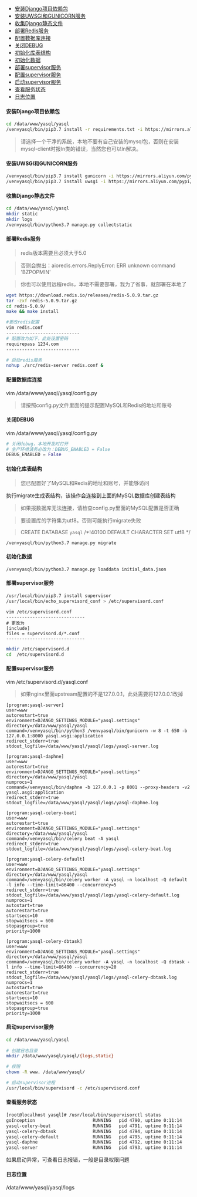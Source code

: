 - [安装Django项目依赖包](#安装django项目依赖包)
- [安装UWSGI和GUNICORN服务](#安装uwsgi和gunicorn服务)
- [收集Django静态文件](#收集django静态文件)
- [部署Redis服务](#部署redis服务)
- [配置数据库连接](#配置数据库连接)
- [关闭DEBUG](#关闭debug)
- [初始化库表结构](#初始化库表结构)
- [初始化数据](#初始化数据)
- [部署supervisor服务](#部署supervisor服务)
- [配置supervisor服务](#配置supervisor服务)
- [启动supervisor服务](#启动supervisor服务)
- [查看服务状态](#查看服务状态)
- [日志位置](#日志位置)

#### 安装Django项目依赖包
```bash
cd /data/www/yasql/yasql
/venvyasql/bin/pip3.7 install -r requirements.txt -i https://mirrors.aliyun.com/pypi/simple
```
>请选择一个干净的系统，本地不要有自己安装的mysql包，否则在安装mysql-client时报ln类的错误，当然您也可以ln解决。

#### 安装UWSGI和GUNICORN服务
```bash
/venvyasql/bin/pip3.7 install gunicorn -i https://mirrors.aliyun.com/pypi/simple
/venvyasql/bin/pip3.7 install uwsgi -i https://mirrors.aliyun.com/pypi/simple
```

#### 收集Django静态文件
```bash
cd /data/www/yasql/yasql
mkdir static
mkdir logs
/venvyasql/bin/python3.7 manage.py collectstatic
```

#### 部署Redis服务
> redis版本需要且必须大于5.0

> 否则会抛出：aioredis.errors.ReplyError: ERR unknown command 'BZPOPMIN'

> 你也可以使用远程redis，本地不需要部署，我为了省事，就部署在本地了

```bash
wget https://download.redis.io/releases/redis-5.0.9.tar.gz
tar -zxf redis-5.0.9.tar.gz
cd redis-5.0.9/
make && make install

#更改redis配置
vim redis.conf
----------------------------
# 配置改为如下，此处设置密码
requirepass 1234.com
----------------------------

# 启动redis服务
nohup ./src/redis-server redis.conf &
```

#### 配置数据库连接
vim /data/www/yasql/yasql/config.py

> 请按照config.py文件里面的提示配置MySQL和Redis的地址和账号

#### 关闭DEBUG
vim /data/www/yasql/yasql/config.py

```python
# 关闭debug，本地开发时打开
# 生产环境请务必改为：DEBUG_ENABLED = False
DEBUG_ENABLED = False
```

#### 初始化库表结构
> 您已配置好了MySQL和Redis的地址和账号，并能够访问

执行migrate生成表结构，该操作会连接到上面的MySQL数据库创建表结构

> 如果报数据库无法连接，请检查config.py里面的MySQL配置是否正确

> 要设置库的字符集为utf8。否则可能执行migrate失败

> CREATE DATABASE `yasql` /*!40100 DEFAULT CHARACTER SET utf8 */

`/venvyasql/bin/python3.7 manage.py migrate`

#### 初始化数据
`/venvyasql/bin/python3.7 manage.py loaddata initial_data.json`

#### 部署supervisor服务
```bash
/usr/local/bin/pip3.7 install supervisor
/usr/local/bin/echo_supervisord_conf > /etc/supervisord.conf
```

```editorconfig
vim /etc/supervisord.conf
------------------------------
# 更改为
[include]
files = supervisord.d/*.conf
------------------------------
```

```bash
mkdir /etc/supervisord.d
cd  /etc/supervisord.d
```


#### 配置supervisor服务
vim /etc/supervisord.d/yasql.conf
> 如果nginx里面upstream配置的不是127.0.0.1，此处需要将127.0.0.1改掉
```editorconfig
[program:yasql-server]
user=www
autorestart=true
environment=DJANGO_SETTINGS_MODULE="yasql.settings"
directory=/data/www/yasql/yasql
command=/venvyasql/bin/python3 /venvyasql/bin/gunicorn -w 8 -t 650 -b 127.0.0.1:8000 yasql.wsgi:application
redirect_stderr=true
stdout_logfile=/data/www/yasql/yasql/logs/yasql-server.log

[program:yasql-daphne]
user=www
autorestart=true
environment=DJANGO_SETTINGS_MODULE="yasql.settings"
directory=/data/www/yasql/yasql
numprocs=1
command=/venvyasql/bin/daphne -b 127.0.0.1 -p 8001 --proxy-headers -v2 yasql.asgi:application
redirect_stderr=true
stdout_logfile=/data/www/yasql/yasql/logs/yasql-daphne.log

[program:yasql-celery-beat]
user=www
autorestart=true
environment=DJANGO_SETTINGS_MODULE="yasql.settings"
directory=/data/www/yasql/yasql
command=/venvyasql/bin/celery beat -A yasql
redirect_stderr=true
stdout_logfile=/data/www/yasql/yasql/logs/yasql-celery-beat.log

[program:yasql-celery-default]
user=www
environment=DJANGO_SETTINGS_MODULE="yasql.settings"
directory=/data/www/yasql/yasql
command=/venvyasql/bin/celery worker -A yasql -n localhost -Q default -l info --time-limit=86400 --concurrency=5
redirect_stderr=true
stdout_logfile=/data/www/yasql/yasql/logs/yasql-celery-default.log
numprocs=1
autostart=true
autorestart=true
startsecs=10
stopwaitsecs = 600
stopasgroup=true
priority=1000

[program:yasql-celery-dbtask]
user=www
environment=DJANGO_SETTINGS_MODULE="yasql.settings"
directory=/data/www/yasql/yasql
command=/venvyasql/bin/celery worker -A yasql -n localhost -Q dbtask -l info --time-limit=86400 --concurrency=20
redirect_stderr=true
stdout_logfile=/data/www/yasql/yasql/logs/yasql-celery-dbtask.log
numprocs=1
autostart=true
autorestart=true
startsecs=10
stopwaitsecs = 600
stopasgroup=true
priority=1000
```

#### 启动supervisor服务
```bash
cd /data/www/yasql/yasql
 
# 创建日志目录
mkdir /data/www/yasql/yasql/{logs,static}

# 权限
chown -R www. /data/www/yasql/

# 启动supervisor进程
/usr/local/bin/supervisord -c /etc/supervisord.conf
```

#### 查看服务状态
```bash
[root@localhost yasql]# /usr/local/bin/supervisorctl status
goInception                      RUNNING   pid 4790, uptime 0:11:14
yasql-celery-beat                RUNNING   pid 4791, uptime 0:11:14
yasql-celery-dbtask              RUNNING   pid 4794, uptime 0:11:14
yasql-celery-default             RUNNING   pid 4795, uptime 0:11:14
yasql-daphne                     RUNNING   pid 4792, uptime 0:11:14
yasql-server                     RUNNING   pid 4793, uptime 0:11:14
```

如果启动异常，可查看日志报错，一般是目录权限问题

#### 日志位置
/data/www/yasql/yasql/logs